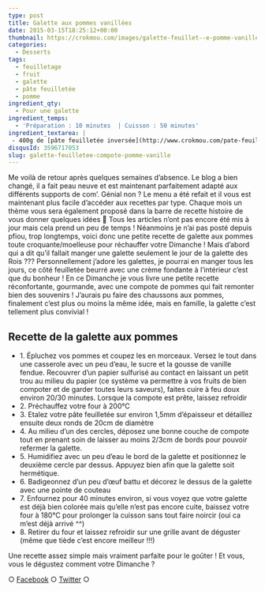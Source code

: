 ```yaml
---
type: post
title: Galette aux pommes vanillées
date: 2015-03-15T18:25:12+00:00
thumbnail: https://crokmou.com/images/galette-feuillet--e-pomme-vanille.jpg
categories:
  - Desserts
tags:
  - feuilletage
  - fruit
  - galette
  - pâte feuilletée
  - pomme
ingredient_qty:
  - Pour une galette
ingredient_temps:
  - 'Préparation : 10 minutes  | Cuisson : 50 minutes'
ingredient_textarea: |
 - 400g de [pâte feuilletée inversée](http://www.crokmou.com/pate-feuilletee-inversee-de-pierre-herme/ Pâte feuilletée inversée de Pierre Hermé) - 2/3 pommes Janagold - 1 gousse de vanille - 50g de sucre - 1 oeuf
disqusId: 3596717053
slug: galette-feuilletee-compote-pomme-vanille
---
```


Me voilà de retour après quelques semaines d’absence. Le blog a bien changé, il a fait peau neuve et est maintenant parfaitement adapté aux différents supports de com’. Génial non ? Le menu a été refait et il vous est maintenant plus facile d’accéder aux recettes par type. Chaque mois un thème vous sera également proposé dans la barre de recette histoire de vous donner quelques idées 🙂 Tous les articles n’ont pas encore été mis à jour mais cela prend un peu de temps ! Néanmoins je n’ai pas posté depuis pfiou, trop longtemps, voici donc une petite recette de galette aux pommes toute croquante/moelleuse pour réchauffer votre Dimanche ! Mais d’abord qui a dit qu’il fallait manger une galette seulement le jour de la galette des Rois ??? Personnellement j’adore les galettes, je pourrai en manger tous les jours, ce côté feuilletée beurré avec une crème fondante à l’intérieur c’est que du bonheur ! En ce Dimanche je vous livre une petite recette réconfortante, gourmande, avec une compote de pommes qui fait remonter bien des souvenirs ! J’aurais pu faire des chaussons aux pommes, finalement c’est plus ou moins la même idée, mais en famille, la galette c’est tellement plus convivial !

## Recette de la galette aux pommes

* 1\. Épluchez vos pommes et coupez les en morceaux. Versez le tout dans une casserole avec un peu d’eau, le sucre et la gousse de vanille fendue. Recouvrer d’un papier sulfurisé au contact en laissant un petit trou au milieu du papier (ce système va permettre à vos fruits de bien compoter et de garder toutes leurs saveurs), faites cuire à feu doux environ 20/30 minutes. Lorsque la compote est prête, laissez refroidir
* 2\. Préchauffez votre four à 200°C
* 3\. Etalez votre pâte feuilletée sur environ 1,5mm d’épaisseur et détaillez ensuite deux ronds de 20cm de diamètre
* 4\. Au milieu d’un des cercles, déposez une bonne couche de compote tout en prenant soin de laisser au moins 2/3cm de bords pour pouvoir refermer la galette.
* 5\. Humidifiez avec un peu d’eau le bord de la galette et positionnez le deuxième cercle par dessus. Appuyez bien afin que la galette soit hermétique.
* 6\. Badigeonnez d’un peu d’œuf battu et décorez le dessus de la galette avec une pointe de couteau
* 7\. Enfournez pour 40 minutes environ, si vous voyez que votre galette est déjà bien colorée mais qu’elle n’est pas encore cuite, baissez votre four à 180°C pour prolonger la cuisson sans tout faire noircir (oui ca m’est déjà arrivé ^^)
* 8\. Retirer du four et laissez refroidir sur une grille avant de déguster (même que tiède c’est encore meilleur !!!)

Une recette assez simple mais vraiment parfaite pour le goûter ! Et vous, vous le dégustez comment votre Dimanche ?

○ [Facebook](https://www.facebook.com/crokmou.blog) ○ [Twitter](https://twitter.com/Crokmou) ○